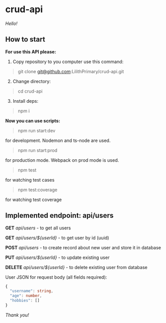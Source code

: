 # crud-api

_Hello!_

## How to start

**For use this API please:**

1. Copy repository to you computer use this command:

> git clone git@github.com:LilithPrimary/crud-api.git

2. Change directory:

> cd crud-api

3. Install deps:

> npm i

**Now you can use scripts:**

> npm run start:dev

for development. Nodemon and ts-node are used.

> npm run start:prod

for production mode. Webpack on prod mode is used.

> npm test

for watching test cases

> npm test:coverage

for watching test coverage

## Implemented endpoint: api/users

**GET** _api/users_ - to get all users

**GET** _api/users/${userId}_ - to get user by id (uuid)

**POST** _api/users_ - to create record about new user and store it in database

**PUT** _api/users/${userId}_ - to update existing user

**DELETE** _api/users/${userId}_ - to delete existing user from database

User JSON for request body (all fields required):

```ts
{
  "username": string,
  "age": number,
  "hobbies": []
}
```

_Thank you!_
